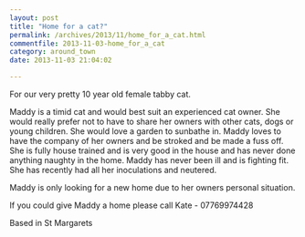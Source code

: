 ```yaml
---
layout: post
title: "Home for a cat?"
permalink: /archives/2013/11/home_for_a_cat.html
commentfile: 2013-11-03-home_for_a_cat
category: around_town
date: 2013-11-03 21:04:02

---
```


For our very pretty 10 year old female tabby cat.

Maddy is a timid cat and would best suit an experienced cat owner. She would really prefer not to have to share her owners with other cats, dogs or young children. She would love a garden to sunbathe in. Maddy loves to have the company of her owners and be stroked and be made a fuss off. She is fully house trained and is very good in the house and has never done anything naughty in the home. Maddy has never been ill and is fighting fit. She has recently had all her inoculations and neutered.

Maddy is only looking for a new home due to her owners personal situation.

If you could give Maddy a home please call Kate - 07769974428

Based in St Margarets

